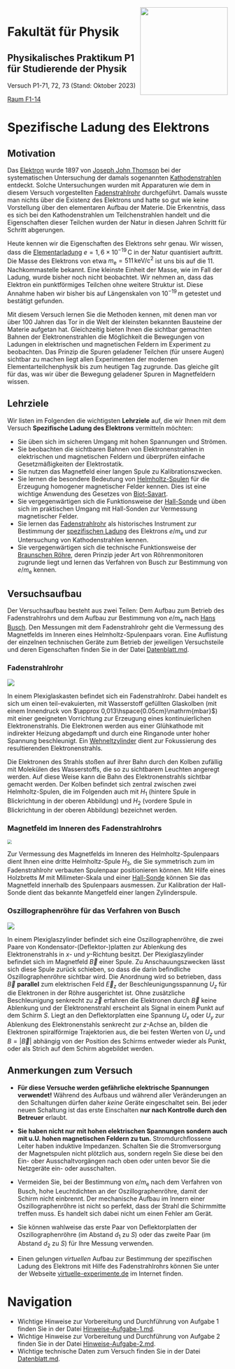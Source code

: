 <img src="../figures/Logo_KIT.svg" width="200" style="float:right;" />

# Fakultät für Physik

## Physikalisches Praktikum P1 für Studierende der Physik

Versuch P1-71, 72, 73 (Stand: Oktober 2023)

[Raum F1-14](https://labs.physik.kit.edu/img/Praktikum/Lageplan_P1.png)

# Spezifische Ladung des Elektrons

## Motivation

Das [Elektron](https://de.wikipedia.org/wiki/Elektron) wurde 1897 von [Joseph John Thomson](https://de.wikipedia.org/wiki/Joseph_John_Thomson) bei der systematischen Untersuchung der damals sogenannten [Kathodenstrahlen](https://de.wikipedia.org/wiki/Elektronenstrahl) entdeckt. Solche Untersuchungen wurden mit Apparaturen wie dem in diesem Versuch vorgestellten [Fadenstrahlrohr](https://de.wikipedia.org/wiki/Fadenstrahlrohr) durchgeführt. Damals wusste man nichts über die Existenz des Elektrons und hatte so gut wie keine Vorstellung über den elementaren Aufbau der Materie. Die Erkenntnis, dass es sich bei den Kathodenstrahlen um Teilchenstrahlen handelt und die Eigenschaften dieser Teilchen wurden der Natur in diesen Jahren Schritt für Schritt abgerungen. 

Heute kennen wir die Eigenschaften des Elektrons sehr genau. Wir wissen, dass die [Elementarladung](https://de.wikipedia.org/wiki/Elementarladung) $e=1,6\times10^{-19}\,\mathrm{C}$ in der Natur quantisiert auftritt. Die Masse des Elektrons von etwa $m_{\mathrm{e}}=511\,\mathrm{keV/c^{2}}$ ist uns bis auf die 11. Nachkommastelle bekannt. Eine kleinste Einheit der Masse, wie im Fall der Ladung, wurde bisher noch nicht beobachtet. Wir nehmen an, dass das Elektron ein punktförmiges Teilchen ohne weitere Struktur ist. Diese Annahme haben wir bisher bis auf Längenskalen von $10^{-19}\,\mathrm{m}$ getestet und bestätigt gefunden. 

Mit diesem Versuch lernen Sie die Methoden kennen, mit denen man vor über 100 Jahren das Tor in die Welt der kleinsten bekannten Bausteine der Materie aufgetan hat. Gleichzeitig bieten Ihnen die sichtbar gemachten Bahnen der Elektronenstrahlen die Möglichkeit die Bewegungen von Ladungen in elektrischen und magnetischen Feldern im Experiment zu beobachten. Das Prinzip die Spuren geladener Teilchen (für unsere Augen) sichtbar zu machen liegt allen Experimenten der modernen Elementarteilchenphysik bis zum heutigen Tag zugrunde. Das gleiche gilt für das, was wir über die Bewegung geladener Spuren in Magnetfeldern wissen. 

## Lehrziele

Wir listen im Folgenden die wichtigsten **Lehrziele** auf, die wir Ihnen mit dem Versuch **Spezifische Ladung des Elektrons** vermitteln möchten: 

- Sie üben sich im sicheren Umgang mit hohen Spannungen und Strömen. 
- Sie beobachten die sichtbaren Bahnen von Elektronenstrahlen in elektrischen und magnetischen Feldern und überprüfen einfache Gesetzmäßigkeiten der Elektrostatik.
- Sie nutzen das Magnetfeld einer langen Spule zu Kalibrationszwecken.
- Sie lernen die besondere Bedeutung von [Helmholtz-Spulen](https://de.wikipedia.org/wiki/Helmholtz-Spule) für die Erzeugung homogener magnetischer Felder kennen. Dies ist eine wichtige Anwendung des Gesetzes von [Biot-Savart](https://de.wikipedia.org/wiki/Biot-Savart-Gesetz).
- Sie vergegenwärtigen sich die Funktionsweise der [Hall-Sonde](https://de.wikipedia.org/wiki/Hall-Sensor) und üben sich im praktischen Umgang mit Hall-Sonden zur Vermessung magnetischer Felder. 
- Sie lernen das [Fadenstrahlrohr](https://de.wikipedia.org/wiki/Fadenstrahlrohr) als historisches Instrument zur Bestimmung der [spezifischen Ladung](https://de.wikipedia.org/wiki/Spezifische_Ladung) des Elektrons $e/m_{\mathrm{e}}$ und zur Untersuchung von Kathodenstrahlen kennen. 
- Sie vergegenwärtigen sich die technische Funktionsweise der [Braunschen Röhre](https://de.wikipedia.org/wiki/Kathodenstrahlr%C3%B6hre), deren Prinzip jeder Art von Röhrenmonitoren zugrunde liegt und lernen das Verfahren von Busch zur Bestimmung von $e/m_{\mathrm{e}}$ kennen. 

## Versuchsaufbau

Der Versuchsaufbau besteht aus zwei Teilen: Dem Aufbau zum Betrieb des Fadenstrahlrohrs und dem Aufbau zur Bestimmung von $e/m_{\mathrm{e}}$ nach [Hans Busch](https://de.wikipedia.org/wiki/Hans_Busch_(Physiker)). Den Messungen mit dem Fadenstrahlrohr geht die Vermessung des Magnetfelds im Inneren eines Helmholtz-Spulenpaars voran. Eine Auflistung der einzelnen technischen Geräte zum Betrieb der jeweiligen Versuchsteile und deren Eigenschaften finden Sie in der Datei [Datenblatt.md](https://git.scc.kit.edu/etp-lehre/p1-for-students/-/blob/main/Spezifische_Ladung_des_Elektrons/Datenblatt.md). 

### Fadenstrahlrohr

<img src="./figures/Fadenstrahlrohr.png" style="zoom:100%;" />

In einem Plexiglaskasten befindet sich ein Fadenstrahlrohr. Dabei handelt es sich um einen teil-evakuierten, mit Wasserstoff gefüllten Glaskolben (mit einem Innendruck von $\approx 0,013\hspace{0.05cm}\mathrm{mbar}$) mit einer geeigneten Vorrichtung zur Erzeugung eines kontinuierlichen Elektronenstrahls. Die Elektronen werden aus einer Glühkathode mit indirekter Heizung abgedampft und durch eine Ringanode unter hoher Spannung beschleunigt. Ein [Wehneltzylinder](https://de.wikipedia.org/wiki/Wehneltzylinder) dient zur Fokussierung des resultierenden Elektronenstrahls. 

Die Elektronen des Strahls stoßen auf ihrer Bahn durch den Kolben zufällig mit Molekülen des Wasserstoffs, die so zu sichtbarem Leuchten angeregt werden. Auf diese Weise kann die Bahn des Elektronenstrahls sichtbar gemacht werden. Der Kolben befindet sich zentral zwischen zwei Helmholtz-Spulen, die im Folgenden auch mit $H_{1}$ (hintere Spule in Blickrichtung in der oberen Abbildung) und $H_{2}$ (vordere Spule in Blickrichtung in der oberen Abbildung) bezeichnet werden. 

### Magnetfeld im Inneren des Fadenstrahlrohrs

<img src="./figures/Kalibration.png" style="zoom:60%;" />

Zur Vermessung des Magnetfelds im Inneren des Helmholtz-Spulenpaars dient Ihnen eine dritte Helmholtz-Spule $H_{3}$, die Sie symmetrisch zum im Fadenstrahlrohr verbauten Spulenpaar positionieren können. Mit Hilfe eines Holzbretts $M$ mit Milimeter-Skala und einer [Hall-Sonde](https://de.wikipedia.org/wiki/Hall-Effekt) können Sie das Magnetfeld innerhalb des Spulenpaars ausmessen. Zur Kalibration der Hall-Sonde dient das bekannte Mangetfeld einer langen Zylinderspule.  

### Oszillographenröhre für das Verfahren von Busch 

<img src="./figures/BuschVerfahren.png" style="zoom:100%;" />

In einem Plexiglaszylinder befindet sich eine Oszillographenröhre, die zwei Paare von Kondensator-(Deflektor-)platten zur Ablenkung des Elektronenstrahls in $x$- und $y$-Richtung besitzt. Der Plexiglaszylinder befindet sich im Magnetfeld $\vec{B}$ einer Spule. Zu Anschauungszwecken lässt sich diese Spule zurück schieben, so dass die darin befindliche Oszillographenröhre sichtbar wird. Die Anordnung wird so betrieben, dass $\vec{B}$ **parallel** zum elektrischen Feld $\vec{E}_{z}$ der Beschleunigungsspannung $U_{z}$ für die Elektronen in der Röhre ausgerichtet ist. Ohne zusätzliche Beschleunigung senkrecht zu $\vec{z}$ erfahren die Elektronen durch $\vec{B}$ keine Ablenkung und der Elektronenstrahl erscheint als Signal in einem Punkt auf dem Schirm $S$. Liegt an den Deflektorplatten eine Spannung $U_{x}$ oder $U_{y}$ zur Ablenkung des Elektronenstahls senkrecht zur $z$-Achse an, bilden die Elektronen spiralförmige Trajektorien aus, die bei festen Werten von $U_{z}$ und $B=|\vec{B}|$ abhängig von der Position des Schirms entweder wieder als Punkt, oder als Strich auf dem Schirm abgebildet werden. 

## Anmerkungen zum Versuch

- **Für diese Versuche werden gefährliche elektrische Spannungen verwendet!** Während des Aufbaus und während aller Veränderungen an den Schaltungen dürfen daher *keine* Geräte eingeschaltet sein. Bei jeder neuen Schaltung ist das erste Einschalten **nur nach Kontrolle durch den Betreuer** erlaubt. 

- **Sie haben nicht nur mit hohen elektrischen Spannungen sondern auch mit u.U. hohen magnetischen Feldern zu tun.** Stromdurchflossene Leiter haben induktive Impedanzen. Schalten Sie die Stromversorgung der Magnetspulen nicht plötzlich aus, sondern regeln Sie diese bei den Ein- ober Ausschaltvorgängen nach oben oder unten bevor Sie die Netzgeräte ein- oder ausschalten.  

- Vermeiden Sie, bei der Bestimmung von $e/m_{\mathrm{e}}$ nach dem Verfahren von Busch, hohe Leuchtdichten an der Oszillographenröhre, damit der Schirm nicht einbrennt. Der mechanische Aufbau im Innern einer Oszillographenröhre ist nicht so perfekt, dass der Strahl die Schirmmitte treffen muss. Es handelt sich dabei nicht um einen Fehler am Gerät.

- Sie können wahlweise das erste Paar von Deflektorplatten der Oszillographenröhre (im Abstand $d_1$ zu $S$) oder das zweite Paar (im Abstand $d_2$ zu $S$) für Ihre Messung verwenden.

- Einen gelungen *virtuellen* Aufbau zur Bestimmung der spezifischen Ladung des Elektrons mit Hilfe des Fadenstrahlrohrs können Sie unter der Webseite [virtuelle-experimente.de](https://virtuelle-experimente.de/b-feld/e-m-bestimmung/edurchm.php) im Internet finden.  

# Navigation

- Wichtige Hinweise zur Vorbereitung und Durchführung von Aufgabe 1 finden Sie in der Datei [Hinweise-Aufgabe-1.md](https://git.scc.kit.edu/etp-lehre/p1-for-students/-/blob/main/Spezifische_Ladung_des_Elektrons/doc/Hinweise-Aufgabe-1.md).
- Wichtige Hinweise zur Vorbereitung und Durchführung von Aufgabe 2 finden Sie in der Datei [Hinweise-Aufgabe-2.md](https://git.scc.kit.edu/etp-lehre/p1-for-students/-/blob/main/Spezifische_Ladung_des_Elektrons/doc//Hinweise-Aufgabe-2.md).
- Wichtige technische Daten zum Versuch finden Sie in der Datei [Datenblatt.md](https://git.scc.kit.edu/etp-lehre/p1-for-students/-/blob/main/Spezifische_Ladung_des_Elektrons/Datenblatt.md).  
